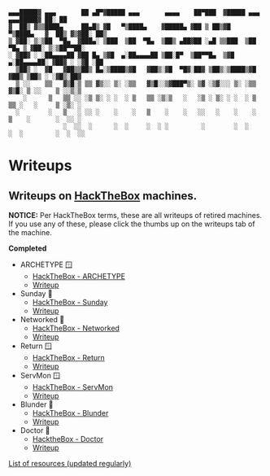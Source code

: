 ```ascii
▄▄▄█████▓ ▄▄▄       ██ ▄█▀▓█████ ▄▄▄       ▄▄▄▄    ██▀███  ▓█████ ▄▄▄     ▄▄▄█████▓ ██░ ██ 
▓  ██▒ ▓▒▒████▄     ██▄█▒ ▓█   ▀▒████▄    ▓█████▄ ▓██ ▒ ██▒▓█   ▀▒████▄   ▓  ██▒ ▓▒▓██░ ██▒
▒ ▓██░ ▒░▒██  ▀█▄  ▓███▄░ ▒███  ▒██  ▀█▄  ▒██▒ ▄██▓██ ░▄█ ▒▒███  ▒██  ▀█▄ ▒ ▓██░ ▒░▒██▀▀██░
░ ▓██▓ ░ ░██▄▄▄▄██ ▓██ █▄ ▒▓█  ▄░██▄▄▄▄██ ▒██░█▀  ▒██▀▀█▄  ▒▓█  ▄░██▄▄▄▄██░ ▓██▓ ░ ░▓█ ░██ 
  ▒██▒ ░  ▓█   ▓██▒▒██▒ █▄░▒████▒▓█   ▓██▒░▓█  ▀█▓░██▓ ▒██▒░▒████▒▓█   ▓██▒ ▒██▒ ░ ░▓█▒░██▓
  ▒ ░░    ▒▒   ▓▒█░▒ ▒▒ ▓▒░░ ▒░ ░▒▒   ▓▒█░░▒▓███▀▒░ ▒▓ ░▒▓░░░ ▒░ ░▒▒   ▓▒█░ ▒ ░░    ▒ ░░▒░▒
    ░      ▒   ▒▒ ░░ ░▒ ▒░ ░ ░  ░ ▒   ▒▒ ░▒░▒   ░   ░▒ ░ ▒░ ░ ░  ░ ▒   ▒▒ ░   ░     ▒ ░▒░ ░
  ░        ░   ▒   ░ ░░ ░    ░    ░   ▒    ░    ░   ░░   ░    ░    ░   ▒    ░       ░  ░░ ░
               ░  ░░  ░      ░  ░     ░  ░ ░         ░        ░  ░     ░  ░         ░  ░  ░░                
```
# Writeups
## Writeups on [HackTheBox](http://www.hackthebox.eu) machines.

__NOTICE:__ Per HackTheBox terms, these are all writeups of retired machines. If you use any of these, please click the thumbs up on the writeups tab of the machine.

**Completed**
* ARCHETYPE 🪟
  * [HackTheBox - ARCHETYPE](https://app.hackthebox.eu/machines/287)
  * [Writeup](https://github.com/Take-A-Breath/CTF-Writeups/blob/main/Archetype/ArchetypeWriteUp.md)
* Sunday 🐧
  * [HackTheBox - Sunday](https://app.hackthebox.eu/machines/136)
  * [Writeup](https://github.com/Take-A-Breath/CTF-Writeups/blob/main/Sunday/HtB_SundayWriteup.md)
* Networked 🐧
  * [HackTheBox - Networked](https://app.hackthebox.eu/machines/Networked)
  * [Writeup](https://github.com/Take-A-Breath/CTF-Writeups/blob/main/Networked/NetworkedWriteup.md)
* Return 🪟
  * [HackTheBox - Return](https://app.hackthebox.eu/machines/Return)
  * [Writeup](https://github.com/Take-A-Breath/CTF-Writeups/blob/main/Return/ReturnWriteUp.md)
* ServMon 🪟
  * [HackTheBox - ServMon](https://app.hackthebox.eu/machines/ServMon)
  * [Writeup](https://github.com/Take-A-Breath/CTF-Writeups/blob/main/ServMon/writeup.md)
* Blunder 🐧
  * [HackTheBox - Blunder](https://app.hackthebox.eu/machines/Blunder)
  * [Writeup](https://github.com/Take-A-Breath/HackTheBox/blob/main/Blunder/writeup.md)
* Doctor 🐧
  * [HacktheBox - Doctor](https://app.hackthebox.eu/machines/Doctor)
  * [Writeup](https://github.com/Take-A-Breath/HackTheBox/blob/main/Doctor/writeup.md)

[List of resources (updated regularly)](https://github.com/Take-A-Breath/CTF-Writeups/blob/main/resources.md)
